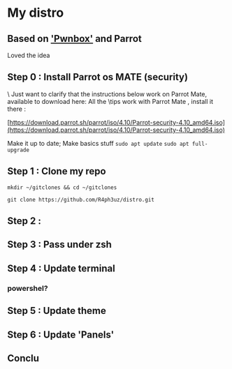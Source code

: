 # My distro
## Based on ['Pwnbox'](https://github.com/theGuildHall/pwnbox) and Parrot

Loved the idea 

## Step 0 : Install Parrot os MATE (security)

\\ Just want to clarify that the instructions below work on Parrot Mate, available to download here:
All the \\tips work with Parrot Mate , install it there :

[https://download.parrot.sh/parrot/iso/4.10/Parrot-security-4.10_amd64.iso](https://download.parrot.sh/parrot/iso/4.10/Parrot-security-4.10_amd64.iso)

Make it up to date; Make basics stuff
`
sudo apt update
`
`
sudo apt full-upgrade
`


## Step 1 : Clone my repo
`mkdir ~/gitclones && cd ~/gitclones`

`git clone https://github.com/R4ph3uz/distro.git`

## Step 2 : 

## Step 3 : Pass under zsh

## Step 4 : Update terminal

### powershel?

## Step 5 : Update theme

## Step 6 : Update 'Panels'

## Conclu
